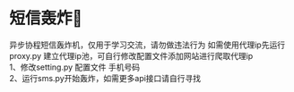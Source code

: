 # 短信轰炸🐔  
异步协程短信轰炸机，仅用于学习交流，请勿做违法行为
如需使用代理ip先运行proxy.py 建立代理ip池，可自行修改配置文件添加网站进行爬取代理ip  
1、修改setting.py 配置文件 手机号码  
2、运行sms.py开始轰炸，如需更多api接口请自行寻找  

